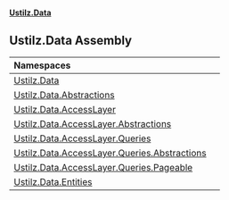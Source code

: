 #### [Ustilz.Data](index.md 'index')

## Ustilz.Data Assembly

| Namespaces | |
| :--- | :--- |
| [Ustilz.Data](Ustilz.Data.md 'Ustilz.Data') | |
| [Ustilz.Data.Abstractions](Ustilz.Data.Abstractions.md 'Ustilz.Data.Abstractions') | |
| [Ustilz.Data.AccessLayer](Ustilz.Data.AccessLayer.md 'Ustilz.Data.AccessLayer') | |
| [Ustilz.Data.AccessLayer.Abstractions](Ustilz.Data.AccessLayer.Abstractions.md 'Ustilz.Data.AccessLayer.Abstractions') | |
| [Ustilz.Data.AccessLayer.Queries](Ustilz.Data.AccessLayer.Queries.md 'Ustilz.Data.AccessLayer.Queries') | |
| [Ustilz.Data.AccessLayer.Queries.Abstractions](Ustilz.Data.AccessLayer.Queries.Abstractions.md 'Ustilz.Data.AccessLayer.Queries.Abstractions') | |
| [Ustilz.Data.AccessLayer.Queries.Pageable](Ustilz.Data.AccessLayer.Queries.Pageable.md 'Ustilz.Data.AccessLayer.Queries.Pageable') | |
| [Ustilz.Data.Entities](Ustilz.Data.Entities.md 'Ustilz.Data.Entities') | |
